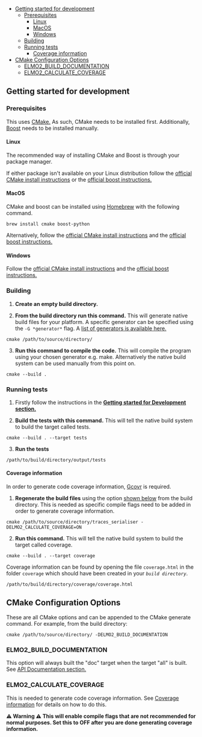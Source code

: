 

<!-- toc -->

- [Getting started for development](#getting-started-for-development)
  * [Prerequisites](#prerequisites)
    + [Linux](#linux)
    + [MacOS](#macos)
    + [Windows](#windows)
  * [Building](#building)
  * [Running tests](#running-tests)
    + [Coverage information](#coverage-information)
- [CMake Configuration Options](#cmake-configuration-options)
  * [ELMO2_BUILD_DOCUMENTATION](#elmo2_build_documentation)
  * [ELMO2_CALCULATE_COVERAGE](#elmo2_calculate_coverage)

<!-- tocstop -->

## Getting started for development

### Prerequisites

This uses [CMake.](https://cmake.org/) As such, CMake needs to be
installed first.
Additionally, [Boost](https://www.boost.org/) needs to be installed manually.

#### Linux

The recommended way of installing CMake and Boost is through your package
manager.

If either package isn't available on your Linux distribution follow the
[official CMake install instructions](https://cmake.org/install/)
or the [official boost instructions.](https://www.boost.org/users/download/)

#### MacOS

CMake and boost can be installed using [Homebrew](https://brew.sh/) with the
following command.
```
brew install cmake boost-python
```
Alternatively, follow the
[official CMake install instructions](https://cmake.org/install/)
and the [official boost instructions.](https://www.boost.org/users/download/)

#### Windows

Follow the [official CMake install instructions](https://cmake.org/install/)
and the [official boost instructions.](https://www.boost.org/users/download/)

### Building

1) **Create an empty build directory.**

2) **From the build directory run this command.** This will generate native
build files for your platform. A specific generator can be specified using the
`-G *generator*` flag.
A [list of generators is available here.](https://cmake.org/cmake/help/latest/manual/cmake-generators.7.html)
```
cmake /path/to/source/directory/
```

3) **Run this command to compile the code.** This will compile the program using
your chosen generator e.g. make. Alternatively the native build system can be
used manually from this point on.
```
cmake --build .
```

### Running tests

1) Firstly follow the instructions in the
[**Getting started for Development section.**](#getting-started-for-development)

2) **Build the tests with this command.** This will tell the native build system
to build the target called tests.
```
cmake --build . --target tests
```
3) **Run the tests**
```
/path/to/build/directory/output/tests
```

#### Coverage information

In order to generate code coverage information, [Gcovr](https://gcovr.com/) is
required.

1) **Regenerate the build files** using the option [shown below](#ELMO2_calculate_coverage) from the build
directory. This is needed as specific compile flags need to be added in order to
generate coverage information.
```
cmake /path/to/source/directory/traces_serialiser -DELMO2_CALCULATE_COVERAGE=ON
```

2) **Run this command.** This will tell the native build system to build the
target called coverage.
```
cmake --build . --target coverage
```
Coverage information can be found by opening the file `coverage.html` in the
folder `coverage` which should have been created in your *`build directory`*.
```
/path/to/build/directory/coverage/coverage.html
```

## CMake Configuration Options

These are all CMake options and can be appended to the CMake generate command.
For example, from the build directory:
```
cmake /path/to/source/directory/ -DELMO2_BUILD_DOCUMENTATION
```

### ELMO2_BUILD_DOCUMENTATION

This option will always built the "doc" target when the target "all" is built.
See [API Documentation section.](#api-documentation)

### ELMO2_CALCULATE_COVERAGE

This is needed to generate code coverage information.
See [Coverage information](#coverage-information) for details on how to do this.

**⚠️ Warning ⚠️
This will enable compile flags that are not recommended for normal
purposes. Set this to OFF after you are done generating coverage information.**
